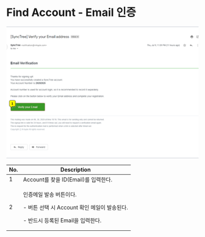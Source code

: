 # Find Account - Email 인증

![](../.gitbook/assets/그림3.png)

| No. | Description                                                                              |
| --- | ---------------------------------------------------------------------------------------- |
| 1   | Account를 찾을 ID(Email)를 입력한다.                                                             |
| 2   | <p>인증메일 발송 버튼이다.</p><p> - 버튼 선택 시 Account 확인 메일이 발송된다.</p><p> - 반드시 등록된 Email을 입력한다.</p> |
